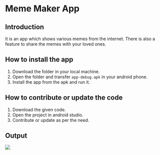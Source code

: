 # Meme Maker App

## Introduction
It is an app which shows various memes from the internet. There is also a feature to share the memes with your loved ones.

## How to install the app
1. Download the folder in your local machine.
2. Open the folder and transfer ```app-debug.apk``` in your android phone.
3. Install the app from the apk and run it.

## How to contribute or update the code
1. Download the given code.
2. Open the project in android studio.
3. Contribute or update as per the need.

## Output

![](https://github.com/N00Bmaster2810/Hacking-Scripts/blob/satya/Android%20Studio%20Scripts/Memer/images/output.jpeg)
